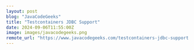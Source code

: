 ```yaml
---
layout: post
blog: "JavaCodeGeeks"
title: "Testcontainers JDBC Support"
date: 2024-09-06T11:55:00Z
image: images/javacodegeeks.png
remote_url: "https://www.javacodegeeks.com/testcontainers-jdbc-support.html"
---
```


